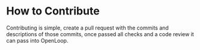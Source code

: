# How to Contribute
Contributing is simple, create a pull request with the commits and descriptions of those commits, once passed all checks and a code review it can pass into OpenLoop.